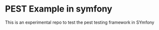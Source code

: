 # PEST Example in symfony
This is an experimental repo to test the pest testing framework in SYmfony

